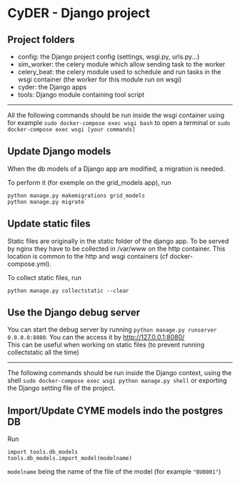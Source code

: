 CyDER - Django project
======

Project folders
--------

- config: the Django project config (settings, wsgi.py, urls.py...)  
- sim_worker: the celery module which allow sending task to the worker  
- celery_beat: the celery module used to schedule and run tasks in the wsgi container (the worker for this module run on wsgi)  
- cyder: the Django apps
- tools: Django module containing tool script

-------

All the following commands should be run inside the wsgi container using for example `sudo docker-compose exec wsgi bash` to open a terminal or `sudo docker-compose exec wsgi [your commands]`

Update Django models
------

When the db models of a Django app are modified, a migration is needed.  

To perform it (for exemple on the grid_models app), run
```
python manage.py makemigrations grid_models
python manage.py migrate`
```

Update static files
--------

Static files are originally in the static folder of the django app. To be served by nginx they have to be collected in /var/www on the http container. This location is common to the http and wsgi containers (cf docker-compose.yml).

To collect static files, run
```
python manage.py collectstatic --clear
```

Use the Django debug server
-------

You can start the debug server by running `python manage.py runserver 0.0.0.0:8080`. You can the access it by http://127.0.0.1:8080/  
This can be useful when working on static files (to prevent running collectstatic all the time)

-------

The following commands should be run inside the Django context, using the shell `sudo docker-compose exec wsgi python manage.py shell` or exporting the Django setting file of the project.

Import/Update CYME models indo the postgres DB
-------

Run
```
import tools.db_models
tools.db_models.import_model(modelname)
```
`modelname` being the name of the file of the model (for example `"BU0001"`)
